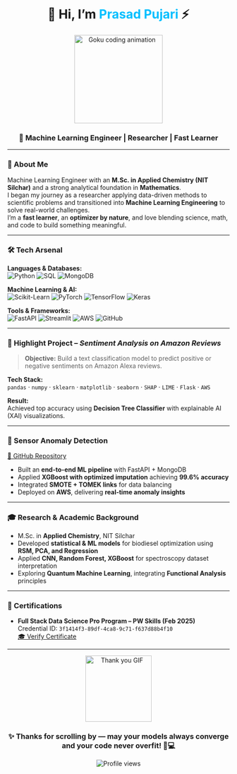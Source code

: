 <!-- 👋 Profile README -->

<h1 align="center">🐐 Hi, I’m <span style="color:#00BFFF;">Prasad Pujari</span> ⚡</h1>

<p align="center">
  <img src="https://media.giphy.com/media/j5QcmXoFWl4Q0/giphy.gif" width="200" alt="Goku coding animation">
</p>

<h3 align="center">🚀 Machine Learning Engineer | Researcher | Fast Learner</h3>

---

### 🧠 About Me  
Machine Learning Engineer with an **M.Sc. in Applied Chemistry (NIT Silchar)** and a strong analytical foundation in **Mathematics**.  
I began my journey as a researcher applying data-driven methods to scientific problems and transitioned into **Machine Learning Engineering** to solve real-world challenges.  
I’m a **fast learner**, an **optimizer by nature**, and love blending science, math, and code to build something meaningful.

---

### 🛠️ Tech Arsenal  

**Languages & Databases:**  
![Python](https://img.shields.io/badge/Python-3776AB?style=for-the-badge&logo=python&logoColor=white)
![SQL](https://img.shields.io/badge/SQL-005C84?style=for-the-badge&logo=postgresql&logoColor=white)
![MongoDB](https://img.shields.io/badge/MongoDB-4EA94B?style=for-the-badge&logo=mongodb&logoColor=white)

**Machine Learning & AI:**  
![Scikit-Learn](https://img.shields.io/badge/Scikit--Learn-F7931E?style=for-the-badge&logo=scikitlearn&logoColor=white)
![PyTorch](https://img.shields.io/badge/PyTorch-EE4C2C?style=for-the-badge&logo=pytorch&logoColor=white)
![TensorFlow](https://img.shields.io/badge/TensorFlow-FF6F00?style=for-the-badge&logo=tensorflow&logoColor=white)
![Keras](https://img.shields.io/badge/Keras-D00000?style=for-the-badge&logo=keras&logoColor=white)

**Tools & Frameworks:**  
![FastAPI](https://img.shields.io/badge/FastAPI-009688?style=for-the-badge&logo=fastapi&logoColor=white)
![Streamlit](https://img.shields.io/badge/Streamlit-FF4B4B?style=for-the-badge&logo=streamlit&logoColor=white)
![AWS](https://img.shields.io/badge/AWS-232F3E?style=for-the-badge&logo=amazonaws&logoColor=white)
![GitHub](https://img.shields.io/badge/GitHub-121011?style=for-the-badge&logo=github&logoColor=white)

---

### 💬 Highlight Project – *Sentiment Analysis on Amazon Reviews*  
> **Objective:** Build a text classification model to predict positive or negative sentiments on Amazon Alexa reviews.  

**Tech Stack:**  
`pandas` · `numpy` · `sklearn` · `matplotlib` · `seaborn` · `SHAP` · `LIME` · `Flask` · `AWS`  

**Result:**  
Achieved top accuracy using **Decision Tree Classifier** with explainable AI (XAI) visualizations.  

---

### 🔹 Sensor Anomaly Detection  
[🔗 GitHub Repository](#)  
- Built an **end-to-end ML pipeline** with FastAPI + MongoDB  
- Applied **XGBoost with optimized imputation** achieving **99.6% accuracy**  
- Integrated **SMOTE + TOMEK links** for data balancing  
- Deployed on **AWS**, delivering **real-time anomaly insights**  

---

### 🎓 Research & Academic Background  
- M.Sc. in **Applied Chemistry**, NIT Silchar  
- Developed **statistical & ML models** for biodiesel optimization using **RSM, PCA, and Regression**  
- Applied **CNN, Random Forest, XGBoost** for spectroscopy dataset interpretation  
- Exploring **Quantum Machine Learning**, integrating **Functional Analysis** principles  

---

### 🧾 Certifications  
- **Full Stack Data Science Pro Program – PW Skills (Feb 2025)**  
  Credential ID: `3f1414f3-89df-4ca8-9c71-f637d88b4f10`  
  [🎓 Verify Certificate](https://pwskill.com/learn/certificate/3f1414f3-89df-4ca8-9c71-f637d88b4f10)

---

<p align="center">
  <img src="https://media.giphy.com/media/LmNwrBhejkK9EFP504/giphy.gif" width="150" alt="Thank you GIF">
</p>

<h3 align="center">✨ Thanks for scrolling by — may your models always converge and your code never overfit! 🧠💻</h3>

<p align="center">
  <img src="https://komarev.com/ghpvc/?username=prasadpujari&label=Profile%20Views&color=0e75b6&style=flat" alt="Profile views" />
</p>
